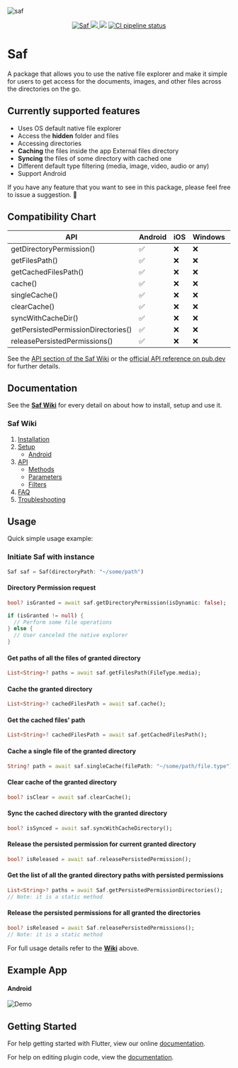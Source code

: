 ![saf](https://github.com/ivehement/saf/blob/master/example/screenshots/saf_banner.png?raw=true)
<p align="center">
 <a href="https://pub.dartlang.org/packages/saf">
    <img alt="Saf" src="https://img.shields.io/pub/v/saf.svg">
  </a>
  <a href="https://github.com/ivehement/saf/issues"><img src="https://img.shields.io/github/issues/ivehement/saf">
  </a>
  <img src="https://img.shields.io/github/license/ivehement/saf">
  <a href="https://github.com/ivehement/saf/actions/workflows/main.yml">
    <img alt="CI pipeline status" src="https://github.com/ivehement/saf/actions/workflows/main.yml/badge.svg">
  </a>
</p>

# Saf
A package that allows you to use the native file explorer and make it simple for users to get access for the documents, images, and other files across the directories on the go.

## Currently supported features
* Uses OS default native file explorer
* Access the **hidden** folder and files
* Accessing directories
* **Caching** the files inside the app External files directory
* **Syncing** the files of some directory with cached one
* Different default type filtering (media, image, video, audio or any)
* Support Android

If you have any feature that you want to see in this package, please feel free to issue a suggestion. 🎉

## Compatibility Chart

| API                                   | Android            | iOS                | Windows            | linux              | macOS              |
| ------------------------------------- | ------------------ | ------------------ | ------------------ | ------------------ | ------------------ |
| getDirectoryPermission()              | :white_check_mark: | :x:                | :x:                | :x:                | :x:                |
| getFilesPath()                        | :white_check_mark: | :x:                | :x:                | :x:                | :x:                |
| getCachedFilesPath()                  | :white_check_mark: | :x:                | :x:                | :x:                | :x:                |
| cache()                               | :white_check_mark: | :x:                | :x:                | :x:                | :x:                |
| singleCache()                         | :white_check_mark: | :x:                | :x:                | :x:                | :x:                |
| clearCache()                          | :white_check_mark: | :x:                | :x:                | :x:                | :x:                |
| syncWithCacheDir()                    | :white_check_mark: | :x:                | :x:                | :x:                | :x:                |
| getPersistedPermissionDirectories()   | :white_check_mark: | :x:                | :x:                | :x:                | :x:                |
| releasePersistedPermissions()         | :white_check_mark: | :x:                | :x:                | :x:                | :x:                |

See the [API section of the Saf Wiki](https://github.com/ivehement/saf/wiki/api) or the [official API reference on pub.dev](https://pub.dev/documentation/saf/latest/saf/Saf-class.html) for further details.


## Documentation
See the **[Saf Wiki](https://github.com/ivehement/saf/wiki)** for every detail on about how to install, setup and use it.

### Saf Wiki

1. [Installation](https://github.com/ivehement/saf/wiki/Installation)
2. [Setup](https://github.com/ivehement/saf/wiki/Setup)
   * [Android](https://github.com/ivehement/saf/wiki/Setup#android)
3. [API](https://github.com/ivehement/saf/wiki/api)
   * [Methods](https://github.com/ivehement/saf/wiki/API#methods)
   * [Parameters](https://github.com/ivehement/saf/wiki/API#parameters)
   * [Filters](https://github.com/ivehement/saf/wiki/API#filters)
4. [FAQ](https://github.com/ivehement/saf/wiki/FAQ)
5. [Troubleshooting](https://github.com/ivehement/saf/wiki/Troubleshooting)

## Usage
Quick simple usage example:

### Initiate Saf with instance
```dart
Saf saf = Saf(directoryPath: "~/some/path")
```

#### Directory Permission request
```dart
bool? isGranted = await saf.getDirectoryPermission(isDynamic: false);

if (isGranted != null) {
  // Perform some file operations
} else {
  // User canceled the native explorer
}
```
#### Get paths of all the files of granted directory
```dart
List<String>? paths = await saf.getFilesPath(FileType.media);
```
#### Cache the granted directory
```dart
List<String>? cachedFilesPath = await saf.cache();
```
#### Get the cached files' path
```dart
List<String>? cachedFilesPath = await saf.getCachedFilesPath();
```
#### Cache a single file of the granted directory
```dart
String? path = await saf.singleCache(filePath: "~/some/path/file.type");
```
#### Clear cache of the granted directory
```dart
bool? isClear = await saf.clearCache();
```
#### Sync the cached directory with the granted directory
```dart
bool? isSynced = await saf.syncWithCacheDirectory();
```
#### Release the persisted permission for current granted directory
```dart
bool? isReleased = await saf.releasePersistedPermission();
```
#### Get the list of all the granted directory paths with persisted permissions
```dart
List<String>? paths = await Saf.getPersistedPermissionDirectories();
// Note: it is a static method
```
#### Release the persisted permissions for all granted the directories
```dart
bool? isReleased = await Saf.releasePersistedPermissions();
// Note: it is a static method
```


For full usage details refer to the **[Wiki](https://github.com/ivehement/saf/wiki)** above.

## Example App
#### Android
![Demo](https://github.com/ivehement/saf/blob/master/example/screenshots/saf_example.gif)

## Getting Started

For help getting started with Flutter, view our online
[documentation](https://flutter.io/).

For help on editing plugin code, view the [documentation](https://flutter.io/platform-plugins/#edit-code).
